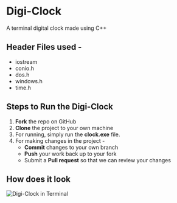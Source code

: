 # Digi-Clock
A terminal digital clock made using C++

## Header Files used -
- iostream
- conio.h
- dos.h
- windows.h
- time.h

## Steps to Run the Digi-Clock
1. **Fork** the repo on GitHub
2. **Clone** the project to your own machine
3. For running, simply run the **clock.exe** file.
4. For making changes in the project -
   - **Commit** changes to your own branch
   - **Push** your work back up to your fork
   - Submit a **Pull request** so that we can review your changes

## How does it look 
![Digi-Clock in Terminal](https://github.com/nayakastha/digi-clock/blob/master/capture.PNG)
